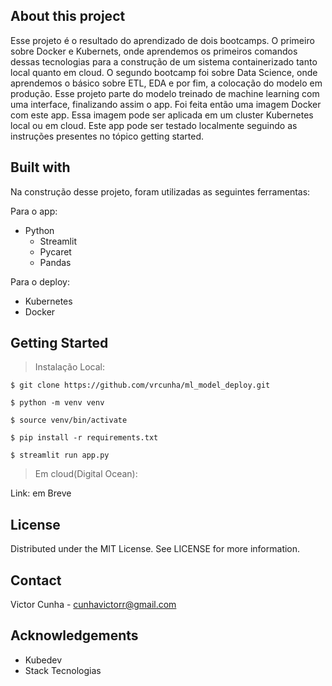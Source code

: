 ## About this project

Esse projeto é o resultado do aprendizado de dois bootcamps. O primeiro sobre Docker e Kubernets, onde aprendemos os primeiros comandos dessas tecnologias para a construção de um sistema containerizado tanto local quanto em cloud. O segundo bootcamp foi sobre Data Science, onde aprendemos o básico sobre ETL, EDA e por fim, a colocação do modelo em produção.
Esse projeto parte do modelo treinado de machine learning com uma interface, finalizando assim o app. Foi feita então uma imagem Docker com este app. Essa imagem pode ser aplicada em um cluster Kubernetes local ou em cloud.
Este app pode ser testado localmente seguindo as instruções presentes no tópico getting started.

## Built with
Na construção desse projeto, foram utilizadas as seguintes ferramentas:

Para o app:
  + Python
    + Streamlit
    + Pycaret
    + Pandas

Para o deploy:
   + Kubernetes
   + Docker

## Getting Started

> Instalação Local:

`$ git clone https://github.com/vrcunha/ml_model_deploy.git`


`$ python -m venv venv`


`$ source venv/bin/activate`


`$ pip install -r requirements.txt`


`$ streamlit run app.py`


> Em cloud(Digital Ocean):

Link: em Breve

## License

Distributed under the MIT License. See LICENSE for more information.

## Contact

Victor Cunha - cunhavictorr@gmail.com

## Acknowledgements

- Kubedev
- Stack Tecnologias